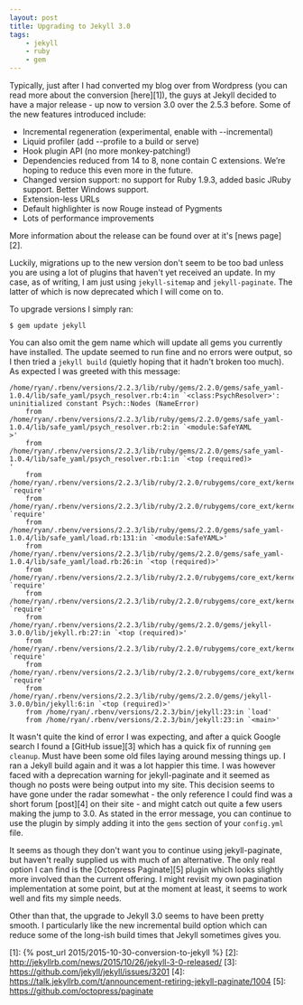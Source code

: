 ```yaml
---
layout: post
title: Upgrading to Jekyll 3.0
tags:
    - jekyll
    - ruby
    - gem
---
```


Typically, just after I had converted my blog over from Wordpress (you can read more about the conversion [here][1]), the guys at Jekyll decided to have a major release - up now to version 3.0 over the 2.5.3 before. Some of the new features introduced include:

-   Incremental regeneration (experimental, enable with --incremental)
-   Liquid profiler (add --profile to a build or serve)
-   Hook plugin API (no more monkey-patching!)
-   Dependencies reduced from 14 to 8, none contain C extensions. We’re hoping to reduce this even more in the future.
-   Changed version support: no support for Ruby 1.9.3, added basic JRuby support. Better Windows support.
-   Extension-less URLs
-   Default highlighter is now Rouge instead of Pygments
-   Lots of performance improvements

More information about the release can be found over at it's [news page][2].

Luckily, migrations up to the new version don't seem to be too bad unless you are using a lot of plugins that haven't yet received an update. In my case, as of writing, I am just using `jekyll-sitemap` and `jekyll-paginate`. The latter of which is now deprecated which I will come on to.

To upgrade versions I simply ran:

    $ gem update jekyll

You can also omit the gem name which will update all gems you currently have installed. The update seemed to run fine and no errors were output, so I then tried a `jekyll build` (quietly hoping that it hadn't broken too much). As expected I was greeted with this message:

    /home/ryan/.rbenv/versions/2.2.3/lib/ruby/gems/2.2.0/gems/safe_yaml-1.0.4/lib/safe_yaml/psych_resolver.rb:4:in `<class:PsychResolver>': uninitialized constant Psych::Nodes (NameError)
        from /home/ryan/.rbenv/versions/2.2.3/lib/ruby/gems/2.2.0/gems/safe_yaml-1.0.4/lib/safe_yaml/psych_resolver.rb:2:in `<module:SafeYAML          >'
        from /home/ryan/.rbenv/versions/2.2.3/lib/ruby/gems/2.2.0/gems/safe_yaml-1.0.4/lib/safe_yaml/psych_resolver.rb:1:in `<top (required)>          '
        from /home/ryan/.rbenv/versions/2.2.3/lib/ruby/2.2.0/rubygems/core_ext/kernel_require.rb:69:in `require'
        from /home/ryan/.rbenv/versions/2.2.3/lib/ruby/2.2.0/rubygems/core_ext/kernel_require.rb:69:in `require'
        from /home/ryan/.rbenv/versions/2.2.3/lib/ruby/gems/2.2.0/gems/safe_yaml-1.0.4/lib/safe_yaml/load.rb:131:in `<module:SafeYAML>'
        from /home/ryan/.rbenv/versions/2.2.3/lib/ruby/gems/2.2.0/gems/safe_yaml-1.0.4/lib/safe_yaml/load.rb:26:in `<top (required)>'
        from /home/ryan/.rbenv/versions/2.2.3/lib/ruby/2.2.0/rubygems/core_ext/kernel_require.rb:69:in `require'
        from /home/ryan/.rbenv/versions/2.2.3/lib/ruby/2.2.0/rubygems/core_ext/kernel_require.rb:69:in `require'
        from /home/ryan/.rbenv/versions/2.2.3/lib/ruby/gems/2.2.0/gems/jekyll-3.0.0/lib/jekyll.rb:27:in `<top (required)>'
        from /home/ryan/.rbenv/versions/2.2.3/lib/ruby/2.2.0/rubygems/core_ext/kernel_require.rb:69:in `require'
        from /home/ryan/.rbenv/versions/2.2.3/lib/ruby/2.2.0/rubygems/core_ext/kernel_require.rb:69:in `require'
        from /home/ryan/.rbenv/versions/2.2.3/lib/ruby/gems/2.2.0/gems/jekyll-3.0.0/bin/jekyll:6:in `<top (required)>'
        from /home/ryan/.rbenv/versions/2.2.3/bin/jekyll:23:in `load'
        from /home/ryan/.rbenv/versions/2.2.3/bin/jekyll:23:in `<main>'

It wasn't quite the kind of error I was expecting, and after a quick Google search I found a [GitHub issue][3] which has a quick fix of running `gem cleanup`. Must have been some old files laying around messing things up. I ran a Jekyll build again and it was a lot happier this time. I was however faced with a deprecation warning for jekyll-paginate and it seemed as though no posts were being output into my site. This decision seems to have gone under the radar somewhat - the only reference I could find was a short forum [post][4] on their site - and might catch out quite a few users making the jump to 3.0. As stated in the error message, you can continue to use the plugin by simply adding it into the `gems` section of your `config.yml` file.

It seems as though they don't want you to continue using jekyll-paginate, but haven't really supplied us with much of an alternative. The only real option I can find is the [Octopress Paginate][5] plugin which looks slightly more involved than the current offering. I might revisit my own pagination implementation at some point, but at the moment at least, it seems to work well and fits my simple needs.

Other than that, the upgrade to Jekyll 3.0 seems to have been pretty smooth. I particularly like the new incremental build option which can reduce some of the long-ish build times that Jekyll sometimes gives you.

[1]: {% post_url 2015/2015-10-30-conversion-to-jekyll %}
[2]: http://jekyllrb.com/news/2015/10/26/jekyll-3-0-released/
[3]: https://github.com/jekyll/jekyll/issues/3201
[4]: https://talk.jekyllrb.com/t/announcement-retiring-jekyll-paginate/1004
[5]: https://github.com/octopress/paginate
